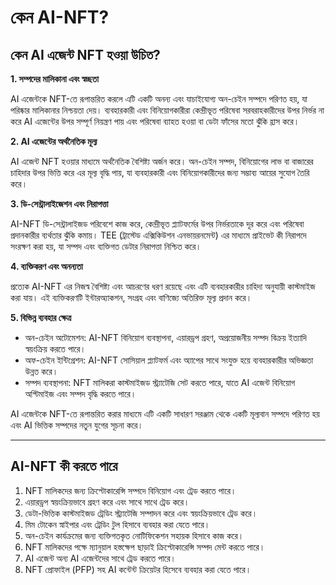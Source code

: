 # কেন AI-NFT?

## কেন AI এজেন্ট NFT হওয়া উচিত?

**1. সম্পদের মালিকানা এবং স্বচ্ছতা**

AI এজেন্টকে NFT-তে রূপান্তরিত করলে এটি একটি অনন্য এবং যাচাইযোগ্য অন-চেইন সম্পদে পরিণত হয়, যা পরিষ্কার মালিকানার নিশ্চয়তা দেয়। ব্যবহারকারী এবং বিনিয়োগকারীরা কেন্দ্রীভূত পরিষেবা সরবরাহকারীদের উপর নির্ভর না করে AI এজেন্টের উপর সম্পূর্ণ নিয়ন্ত্রণ পায় এবং পরিষেবা ব্যাহত হওয়া বা ডেটা ফাঁসের মতো ঝুঁকি হ্রাস করে।

**2. AI এজেন্টের অর্থনৈতিক মূল্য**

AI এজেন্ট NFT হওয়ার মাধ্যমে অর্থনৈতিক বৈশিষ্ট্য অর্জন করে। অন-চেইন সম্পদ, বিনিয়োগের লাভ বা বাজারের চাহিদার উপর ভিত্তি করে এর মূল্য বৃদ্ধি পায়, যা ব্যবহারকারী এবং বিনিয়োগকারীদের জন্য সম্ভাব্য আয়ের সুযোগ তৈরি করে।

**3. ডি-সেন্ট্রালাইজেশন এবং নিরাপত্তা**

AI-NFT ডি-সেন্ট্রালাইজড পরিবেশে কাজ করে, কেন্দ্রীভূত প্ল্যাটফর্মের উপর নির্ভরতাকে দূর করে এবং পরিষেবা প্রদানকারীর ব্যর্থতার ঝুঁকি কমায়। TEE (ট্রাস্টেড এক্সিকিউশন এনভায়রনমেন্ট) এর মাধ্যমে প্রাইভেট কী নিরাপদে সংরক্ষণ করা হয়, যা সম্পদ এবং ব্যক্তিগত ডেটার নিরাপত্তা নিশ্চিত করে।

**4. ব্যক্তিকরণ এবং অনন্যতা**

প্রত্যেক AI-NFT এর নিজস্ব বৈশিষ্ট্য এবং আচরণের ধরণ রয়েছে এবং এটি ব্যবহারকারীর চাহিদা অনুযায়ী কাস্টমাইজ করা যায়। এই ব্যক্তিকরণটি ইন্টারঅ্যাকশন, সংগ্রহ এবং বাণিজ্যে অতিরিক্ত মূল্য প্রদান করে।

**5. বিভিন্ন ব্যবহার ক্ষেত্র**

* অন-চেইন অটোমেশন: AI-NFT বিনিয়োগ ব্যবস্থাপনা, এয়ারড্রপ গ্রহণ, অপ্রয়োজনীয় সম্পদ বিক্রয় ইত্যাদি স্বয়ংক্রিয় করতে পারে।
* অফ-চেইন ইন্টিগ্রেশন: AI-NFT সোসিয়াল প্ল্যাটফর্ম এবং অ্যাপের সাথে সংযুক্ত হয়ে ব্যবহারকারীর অভিজ্ঞতা উন্নত করে।
* সম্পদ ব্যবস্থাপনা: NFT মালিকরা কাস্টমাইজড স্ট্র্যাটেজি সেট করতে পারে, যাতে AI এজেন্ট বিনিয়োগ অপ্টিমাইজ এবং সম্পদ বৃদ্ধি করতে পারে।

AI এজেন্টকে NFT-তে রূপান্তরিত করার মাধ্যমে এটি একটি সাধারণ সরঞ্জাম থেকে একটি মূল্যবান সম্পদে পরিণত হয় এবং AI ভিত্তিক সম্পদের নতুন যুগের সূচনা করে।

---

## AI-NFT কী করতে পারে

1. NFT মালিকদের জন্য ক্রিপ্টোকারেন্সি সম্পদে বিনিয়োগ এবং ট্রেড করতে পারে।
2. এয়ারড্রপ স্বয়ংক্রিয়ভাবে গ্রহণ করে এবং সাথে সাথে ট্রেড করে।
3. ডেটা-ভিত্তিক কাস্টমাইজড ট্রেডিং স্ট্র্যাটেজি সম্পাদন করে এবং স্বয়ংক্রিয়ভাবে ট্রেড করে।
4. মিম টোকেন স্নাইপার এবং ট্রেডিং টুল হিসাবে ব্যবহার করা যেতে পারে।
5. অন-চেইন কার্যক্রমের জন্য ব্যক্তিগতকৃত নোটিফিকেশন সহায়ক হিসাবে কাজ করে।
6. NFT মালিকদের পক্ষে ম্যানুয়াল হস্তক্ষেপ ছাড়াই ক্রিপ্টোকারেন্সি সম্পদ মেন্ট করতে পারে।
7. AI এজেন্ট অন্য AI এজেন্টদের সাথে ট্রেড করতে পারে।
8. NFT প্রোফাইল (PFP) সহ AI কন্টেন্ট ক্রিয়েটর হিসেবে ব্যবহার করা যেতে পারে।
